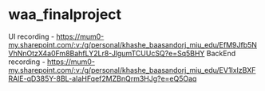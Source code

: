 # waa_finalproject
UI recording - https://mum0-my.sharepoint.com/:v:/g/personal/khashe_baasandorj_miu_edu/EfM9Jfb5NVhNnOtzX4a0Fm8BahfLY2Lr8-JlgumTCUUcSQ?e=Sq5BHY
BackEnd recording - https://mum0-my.sharepoint.com/:v:/g/personal/khashe_baasandorj_miu_edu/EV1IxlzBXFRAlE-qD385Y-8BL-aIaHFqef2MZBnQrm3HJg?e=eQ5Oaq